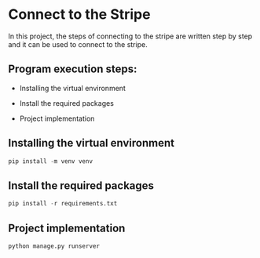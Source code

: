 
# Connect to the Stripe


In this project, the steps of connecting to the stripe are written step by step and it can be used to connect to the stripe.





## Program execution steps:

- Installing the virtual environment

- Install the required packages

- Project implementation


## Installing the virtual environment

```python
pip install -m venv venv
```

## Install the required packages

```python
pip install -r requirements.txt
```

## Project implementation

```python
python manage.py runserver
```
